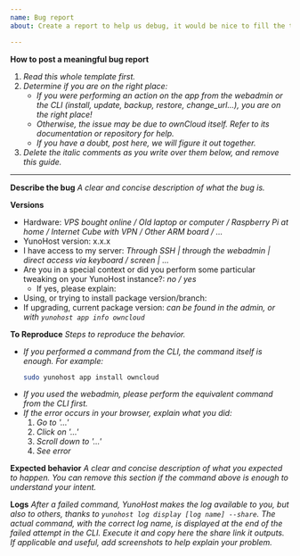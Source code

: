 ```yaml
---
name: Bug report
about: Create a report to help us debug, it would be nice to fill the template as much as you can to help us, help you and help us all.

---
```


**How to post a meaningful bug report**
1. *Read this whole template first.*
2. *Determine if you are on the right place:*
   - *If you were performing an action on the app from the webadmin or the CLI (install, update, backup, restore, change_url...), you are on the right place!*
   - *Otherwise, the issue may be due to ownCloud itself. Refer to its documentation or repository for help.*
   - *If you have a doubt, post here, we will figure it out together.*
3. *Delete the italic comments as you write over them below, and remove this guide.*
--- 

**Describe the bug**
*A clear and concise description of what the bug is.*

**Versions**
- Hardware: *VPS bought online / Old laptop or computer / Raspberry Pi at home / Internet Cube with VPN / Other ARM board / ...*
- YunoHost version: x.x.x
- I have access to my server: *Through SSH | through the webadmin | direct access via keyboard / screen | ...*
- Are you in a special context or did you perform some particular tweaking on your YunoHost instance?: *no / yes*
  - If yes, please explain:
- Using, or trying to install package version/branch:
- If upgrading, current package version: *can be found in the admin, or with `yunohost app info owncloud`*

**To Reproduce**
*Steps to reproduce the behavior.*
- *If you performed a command from the CLI, the command itself is enough. For example:*
    ```sh
    sudo yunohost app install owncloud
    ```
- *If you used the webadmin, please perform the equivalent command from the CLI first.*
- *If the error occurs in your browser, explain what you did:*
   1. *Go to '...'*
   2. *Click on '...'*
   3. *Scroll down to '...'*
   4. *See error*

**Expected behavior**
*A clear and concise description of what you expected to happen. You can remove this section if the command above is enough to understand your intent.*

**Logs**
*After a failed command, YunoHost makes the log available to you, but also to others, thanks to `yunohost log display [log name] --share`. The actual command, with the correct log name, is displayed at the end of the failed attempt in the CLI. Execute it and copy here the share link it outputs.*
*If applicable and useful, add screenshots to help explain your problem.*
